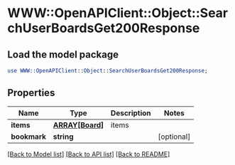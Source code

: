 # WWW::OpenAPIClient::Object::SearchUserBoardsGet200Response

## Load the model package
```perl
use WWW::OpenAPIClient::Object::SearchUserBoardsGet200Response;
```

## Properties
Name | Type | Description | Notes
------------ | ------------- | ------------- | -------------
**items** | [**ARRAY[Board]**](Board.md) | items | 
**bookmark** | **string** |  | [optional] 

[[Back to Model list]](../README.md#documentation-for-models) [[Back to API list]](../README.md#documentation-for-api-endpoints) [[Back to README]](../README.md)


